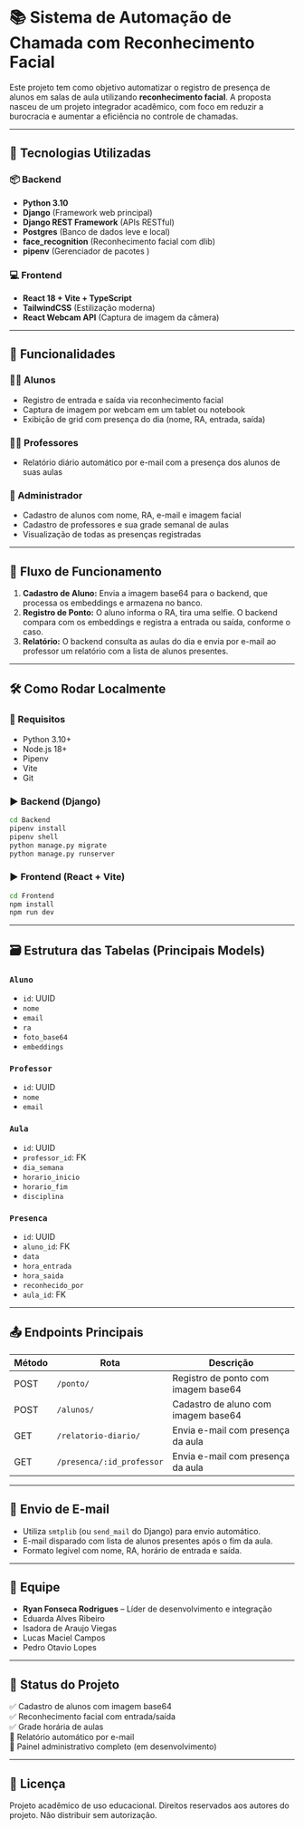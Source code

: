 # 📚 Sistema de Automação de Chamada com Reconhecimento Facial

Este projeto tem como objetivo automatizar o registro de presença de alunos em salas de aula utilizando **reconhecimento facial**. A proposta nasceu de um projeto integrador acadêmico, com foco em reduzir a burocracia e aumentar a eficiência no controle de chamadas.

---

## 🚀 Tecnologias Utilizadas

### 📦 Backend
- **Python 3.10**
- **Django** (Framework web principal)
- **Django REST Framework** (APIs RESTful)
- **Postgres** (Banco de dados leve e local)
- **face_recognition** (Reconhecimento facial com dlib)
- **pipenv** (Gerenciador de pacotes )

### 💻 Frontend
- **React 18 + Vite + TypeScript**
- **TailwindCSS** (Estilização moderna)
- **React Webcam API** (Captura de imagem da câmera)

---

## 📌 Funcionalidades

### 👨‍🎓 Alunos
- Registro de entrada e saída via reconhecimento facial
- Captura de imagem por webcam em um tablet ou notebook
- Exibição de grid com presença do dia (nome, RA, entrada, saída)

### 👨‍🏫 Professores
- Relatório diário automático por e-mail com a presença dos alunos de suas aulas

### 🔧 Administrador
- Cadastro de alunos com nome, RA, e-mail e imagem facial
- Cadastro de professores e sua grade semanal de aulas
- Visualização de todas as presenças registradas

---

## 🧠 Fluxo de Funcionamento

1. **Cadastro de Aluno:** Envia a imagem base64 para o backend, que processa os embeddings e armazena no banco.
2. **Registro de Ponto:** O aluno informa o RA, tira uma selfie. O backend compara com os embeddings e registra a entrada ou saída, conforme o caso.
3. **Relatório:** O backend consulta as aulas do dia e envia por e-mail ao professor um relatório com a lista de alunos presentes.

---

## 🛠️ Como Rodar Localmente

### 🔧 Requisitos
- Python 3.10+
- Node.js 18+
- Pipenv
- Vite
- Git

### ▶ Backend (Django)
```bash
cd Backend
pipenv install
pipenv shell
python manage.py migrate
python manage.py runserver
```

### ▶ Frontend (React + Vite)
```bash
cd Frontend
npm install
npm run dev
```

---

## 🗃️ Estrutura das Tabelas (Principais Models)

### `Aluno`
- `id`: UUID
- `nome`
- `email`
- `ra`
- `foto_base64`
- `embeddings`

### `Professor`
- `id`: UUID
- `nome`
- `email`

### `Aula`
- `id`: UUID
- `professor_id`: FK
- `dia_semana`
- `horario_inicio`
- `horario_fim`
- `disciplina`

### `Presenca`
- `id`: UUID
- `aluno_id`: FK
- `data`
- `hora_entrada`
- `hora_saida`
- `reconhecido_por`
- `aula_id`: FK

---

## 📤 Endpoints Principais

| Método | Rota                 | Descrição                          |
|--------|----------------------|------------------------------------|
| POST   | `/ponto/`            | Registro de ponto com imagem base64 |
| POST   | `/alunos/`           | Cadastro de aluno com imagem base64 |
| GET    | `/relatorio-diario/` | Envia e-mail com presença da aula |
| GET    | `/presenca/:id_professor` | Envia e-mail com presença da aula |


---

## 📧 Envio de E-mail

- Utiliza `smtplib` (ou `send_mail` do Django) para envio automático.
- E-mail disparado com lista de alunos presentes após o fim da aula.
- Formato legível com nome, RA, horário de entrada e saída.

---

## 👥 Equipe

- **Ryan Fonseca Rodrigues** – Líder de desenvolvimento e integração
- Eduarda Alves Ribeiro
- Isadora de Araujo Viegas
- Lucas Maciel Campos
- Pedro Otavio Lopes

---

## 🏁 Status do Projeto

✅ Cadastro de alunos com imagem base64  
✅ Reconhecimento facial com entrada/saída  
✅ Grade horária de aulas  
🚧 Relatório automático por e-mail  
🚧 Painel administrativo completo (em desenvolvimento)

---

## 📄 Licença

Projeto acadêmico de uso educacional. Direitos reservados aos autores do projeto. Não distribuir sem autorização.
